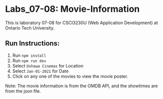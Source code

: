 # Labs_07-08: Movie-Information
This is laboratory 07-08 for CSCI3230U (Web Application Development) at Ontario Tech University. 

## Run Instructions:
1. Run `npm install`
2. Run `npm run dev`
3. Select `Oshawa Cinemas` for Location
4. Select `Jan-01-2021` for Date
5. Click on any one of the movies to view the movie poster.

Note: The movie information is from the OMDB API, and the showtimes are from the json file. 
